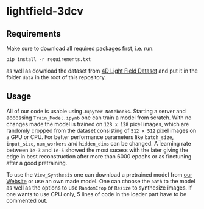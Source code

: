 # lightfield-3dcv

## Requirements
Make sure to download all required packages first, i.e. run:
```
pip install -r requirements.txt
```
as well as download the dataset from [4D Light Field Dataset](https://lightfield-analysis.uni-konstanz.de/) and put it in the folder `data` in the root of this repository.

## Usage
All of our code is usable using `Jupyter Notebooks`. Starting a server and accessing `Train_Model.ipynb` one can train a model from scratch. With no changes made the model is trained on `128 x 128` pixel images, which are randomly cropped from the dataset consisting of `512 x 512` pixel images on a GPU or CPU. For better performance parameters like `batch_size`, `input_size`, `num_workers` and `hidden_dims` can be changed. A learning rate between `1e-3` and `1e-5` showed the most sucess with the later giving the edge in best reconstruction after more than 6000 epochs or as finetuning after a good pretraining.

To use the `View_Synthesis` one can download a pretrained model from [our Website](https://uni-heideiberg.de/final.pth) or use an own made model. One can choose the `path` to the model as well as the options to use `RandomCrop` or `Resize` to synthesize images. If one wants to use CPU only, 5 lines of code in the loader part have to be commented out.
